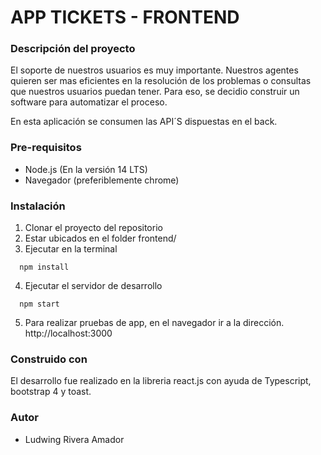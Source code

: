 # APP TICKETS - FRONTEND

### Descripción del proyecto

El soporte de nuestros usuarios es muy importante. Nuestros agentes quieren ser mas eficientes en la resolución de los problemas o consultas que nuestros usuarios puedan tener. Para eso, se decidio construir un software para automatizar el proceso.

En esta aplicación se consumen las API´S dispuestas en el back.

### Pre-requisitos

- Node.js (En la versión 14 LTS)
- Navegador (preferiblemente chrome)

### Instalación

1. Clonar el proyecto del repositorio
2. Estar ubicados en el folder frontend/
3. Ejecutar en la terminal 
```
  npm install
```
4. Ejecutar el servidor de desarrollo
```
  npm start
```
5. Para realizar pruebas de app, en el navegador ir a la dirección.
http://localhost:3000


### Construido con

El desarrollo fue realizado en la libreria react.js con ayuda de Typescript, bootstrap 4 y toast.

### Autor

- Ludwing Rivera Amador

